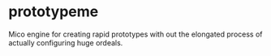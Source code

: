 prototypeme
===========

Mico engine for creating rapid prototypes with out the elongated process of actually configuring huge ordeals. 
